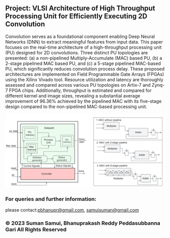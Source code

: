 
## Project: VLSI Architecture of High Throughput Processing Unit for Efficiently Executing 2D Convolution 

Convolution serves as a foundational component enabling Deep Neural Networks (DNN) to extract meaningful features from input data. This paper focuses on the real-time architecture of a high-throughput processing unit (PU) designed for 2D convolutions. Three distinct PU topologies are presented: (a) a non-pipelined Multiply-Accumulate (MAC) based PU, (b) a 2-stage pipelined MAC based PU, and (c) a 5-stage pipelined MAC-based PU, which significantly reduces convolution process delay. These proposed architectures are implemented on Field Programmable Gate Arrays (FPGAs) using the Xilinx Vivado tool. Resource utilization and latency are thoroughly assessed and compared across various PU topologies on Artix-7 and Zynq-7 FPGA chips. Additionally, throughput is estimated and compared for different kernel and image sizes, revealing a substantial average improvement of 96.36\% achieved by the pipelined MAC with its five-stage design compared to the non-pipelined MAC-based processing unit. 


<img src="/images/Fig1.png" width="600" />



### For queries and further information:

please contact:pbhanupr@gmail.com, samuisuman@gmail.com
 
### © 2023 Suman Samui, Bhanuprakash Reddy Peddasubbanna Gari  All Rights Reserved 